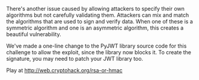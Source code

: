 There's another issue caused by allowing attackers to specify their own algorithms but not carefully validating them. Attackers can mix and match the algorithms that are used to sign and verify data. When one of these is a symmetric algorithm and one is an asymmetric algorithm, this creates a beautiful vulnerability.

We've made a one-line change to the PyJWT library source code for this challenge to allow the exploit, since the library now blocks it. To create the signature, you may need to patch your JWT library too.

Play at http://web.cryptohack.org/rsa-or-hmac